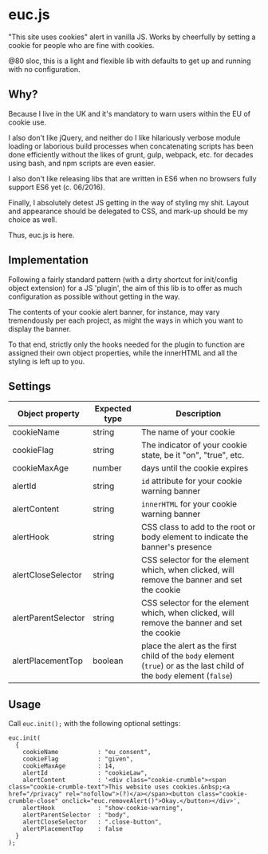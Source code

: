 # euc.js
"This site uses cookies" alert in vanilla JS. Works by cheerfully by setting a cookie for people who are fine with cookies.

@80 sloc, this is a light and flexible lib with defaults to get up and running with no configuration.


## Why?
Because I live in the UK and it's mandatory to warn users within the EU of cookie use.

I also don't like jQuery, and neither do I like hilariously verbose module loading or laborious build processes when concatenating scripts has been done efficiently without the likes of grunt, gulp, webpack, etc. for decades using bash, and npm scripts are even easier.

I also don't like releasing libs that are written in ES6 when no browsers fully support ES6 yet (c. 06/2016).

Finally, I absolutely detest JS getting in the way of styling my shit. Layout and appearance should be delegated to CSS, and mark-up should be my choice as well.

Thus, euc.js is here.


## Implementation
Following a fairly standard pattern (with a dirty shortcut for init/config object extension) for a JS 'plugin', the aim of this lib is to offer as much configuration as possible without getting in the way. 

The contents of your cookie alert banner, for instance, may vary tremendously per each project, as might the ways in which you want to display the banner. 

To that end, strictly only the hooks needed for the plugin to function are assigned their own object properties, while the innerHTML and all the styling is left up to you.


## Settings

Object property     | Expected type | Description
--------------------|---------------|------------
cookieName          |    string     | The name of your cookie
cookieFlag          |    string     | The indicator of your cookie state, be it "on", "true", etc.
cookieMaxAge        |    number     | days until the cookie expires
alertId             |    string     | `id` attribute for your cookie warning banner
alertContent        |    string     | `innerHTML` for your cookie warning banner
alertHook           |    string     | CSS class to add to the root or body element to indicate the banner's presence
alertCloseSelector  |    string     | CSS selector for the element which, when clicked, will remove the banner and set the cookie
alertParentSelector |    string     | CSS selector for the element which, when clicked, will remove the banner and set the cookie
alertPlacementTop   |    boolean    | place the alert as the first child of the `body` element (`true`) or as the last child of the `body` element (`false`)


## Usage
Call `euc.init();` with the following optional settings:
    
    euc.init(
      {
        cookieName           : "eu_consent",
        cookieFlag           : "given",
        cookieMaxAge         : 14,
        alertId              : "cookieLaw",
        alertContent         : '<div class="cookie-crumble"><span class="cookie-crumble-text">This website uses cookies.&nbsp;<a href="/privacy" rel="nofollow">(?)</a></span><button class="cookie-crumble-close" onclick="euc.removeAlert()">Okay.</button></div>',
        alertHook            : "show-cookie-warning",
        alertParentSelector  : "body",
        alertCloseSelector   : ".close-button",
        alertPlacementTop    : false
      }
    );
